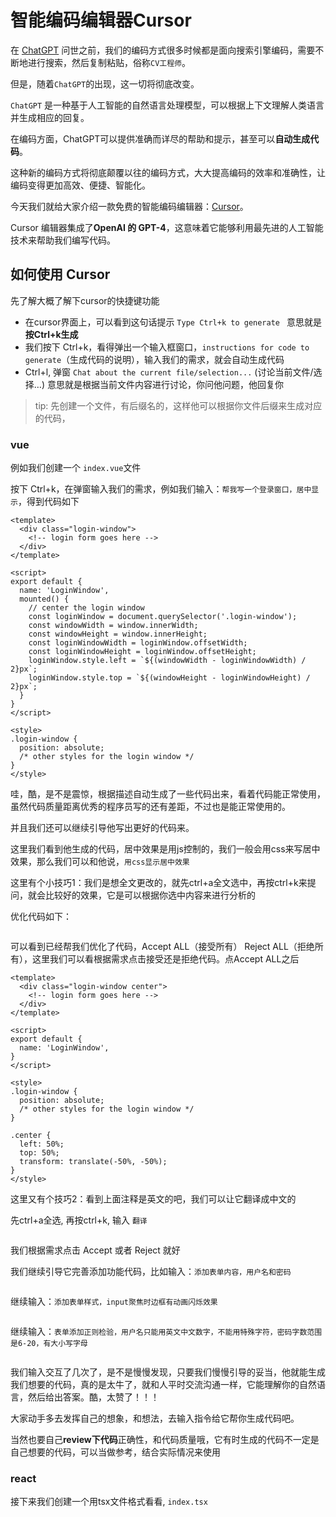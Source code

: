 # 智能编码编辑器Cursor

在 [ChatGPT](https://chat.openai.com/chat) 问世之前，我们的编码方式很多时候都是面向搜索引擎编码，需要不断地进行搜索，然后复制粘贴，俗称`CV工程师`。

但是，随着`ChatGPT`的出现，这一切将彻底改变。

`ChatGPT` 是一种基于人工智能的自然语言处理模型，可以根据上下文理解人类语言并生成相应的回复。

在编码方面，ChatGPT可以提供准确而详尽的帮助和提示，甚至可以**自动生成代码**。

这种新的编码方式将彻底颠覆以往的编码方式，大大提高编码的效率和准确性，让编码变得更加高效、便捷、智能化。

今天我们就给大家介绍一款免费的智能编码编辑器：[Cursor](https://www.cursor.so/)。

Cursor 编辑器集成了**OpenAI 的 GPT-4**，这意味着它能够利用最先进的人工智能技术来帮助我们编写代码。

## 如何使用 Cursor

先了解大概了解下cursor的快捷键功能

- 在cursor界面上，可以看到这句话提示 `Type Ctrl+k to generate ` 意思就是 **按Ctrl+k生成**
- 我们按下 Ctrl+k，看得弹出一个输入框窗口，`instructions for code to generate`（生成代码的说明），输入我们的需求，就会自动生成代码
- Ctrl+l, 弹窗 `Chat about the current file/selection...` (讨论当前文件/选择…)  意思就是根据当前文件内容进行讨论，你问他问题，他回复你

>tip: 先创建一个文件，有后缀名的，这样他可以根据你文件后缀来生成对应的代码，

### vue

例如我们创建一个 `index.vue`文件

按下 Ctrl+k，在弹窗输入我们的需求，例如我们输入：`帮我写一个登录窗口，居中显示`，得到代码如下

```vue
<template>
  <div class="login-window">
    <!-- login form goes here -->
  </div>
</template>

<script>
export default {
  name: 'LoginWindow',
  mounted() {
    // center the login window
    const loginWindow = document.querySelector('.login-window');
    const windowWidth = window.innerWidth;
    const windowHeight = window.innerHeight;
    const loginWindowWidth = loginWindow.offsetWidth;
    const loginWindowHeight = loginWindow.offsetHeight;
    loginWindow.style.left = `${(windowWidth - loginWindowWidth) / 2}px`;
    loginWindow.style.top = `${(windowHeight - loginWindowHeight) / 2}px`;
  }
}
</script>

<style>
.login-window {
  position: absolute;
  /* other styles for the login window */
}
</style>
```

哇，酷，是不是震惊，根据描述自动生成了一些代码出来，看着代码能正常使用，虽然代码质量距离优秀的程序员写的还有差距，不过也是能正常使用的。

并且我们还可以继续引导他写出更好的代码来。

这里我们看到他生成的代码，居中效果是用js控制的，我们一般会用css来写居中效果，那么我们可以和他说，`用css显示居中效果`

这里有个小技巧1：我们是想全文更改的，就先ctrl+a全文选中，再按ctrl+k来提问，就会比较好的效果，它是可以根据你选中内容来进行分析的

优化代码如下：

<img class="zoom-custom-imgs" :src="$withBase('/assets/img/tool/cursor/1.png')" />

可以看到已经帮我们优化了代码，Accept ALL（接受所有） Reject ALL（拒绝所有），这里我们可以看根据需求点击接受还是拒绝代码。点Accept ALL之后

```vue
<template>
  <div class="login-window center">
    <!-- login form goes here -->
  </div>
</template>

<script>
export default {
  name: 'LoginWindow',
}
</script>

<style>
.login-window {
  position: absolute;
  /* other styles for the login window */
}

.center {
  left: 50%;
  top: 50%;
  transform: translate(-50%, -50%);
}
</style>
```
这里又有个技巧2：看到上面注释是英文的吧，我们可以让它翻译成中文的

先ctrl+a全选, 再按ctrl+k, 输入 `翻译`

<img class="zoom-custom-imgs" :src="$withBase('/assets/img/tool/cursor/2.png')" />

我们根据需求点击 Accept 或者 Reject 就好

我们继续引导它完善添加功能代码，比如输入：`添加表单内容，用户名和密码`

<img class="zoom-custom-imgs" :src="$withBase('/assets/img/tool/cursor/3.png')" />

继续输入：`添加表单样式，input聚焦时边框有动画闪烁效果`

<img class="zoom-custom-imgs" :src="$withBase('/assets/img/tool/cursor/4.png')" />

继续输入：`表单添加正则检验，用户名只能用英文中文数字，不能用特殊字符，密码字数范围是6-20，有大小写字母`

<img class="zoom-custom-imgs" :src="$withBase('/assets/img/tool/cursor/5.png')" />

我们输入交互了几次了，是不是慢慢发现，只要我们慢慢引导的妥当，他就能生成我们想要的代码，真的是太牛了，就和人平时交流沟通一样，它能理解你的自然语言，然后给出答案。酷，太赞了！！！

大家动手多去发挥自己的想象，和想法，去输入指令给它帮你生成代码吧。

当然也要自己**review下代码**正确性，和代码质量哦，它有时生成的代码不一定是自己想要的代码，可以当做参考，结合实际情况来使用

### react

接下来我们创建一个用tsx文件格式看看, `index.tsx`


